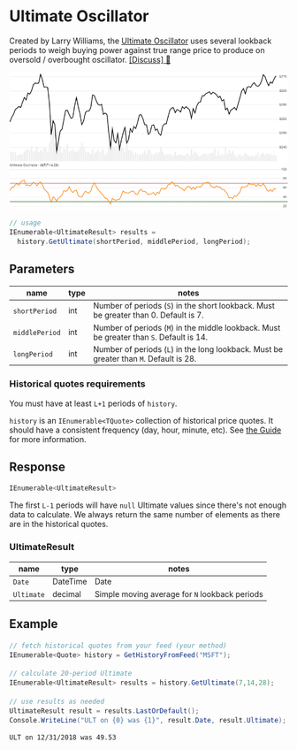 ﻿# Ultimate Oscillator

Created by Larry Williams, the [Ultimate Oscillator](https://en.wikipedia.org/wiki/Ultimate_oscillator) uses several lookback periods to weigh buying power against true range price to produce on oversold / overbought oscillator.
[[Discuss] :speech_balloon:](https://github.com/DaveSkender/Stock.Indicators/discussions/231 "Community discussion about this indicator")

![image](chart.png)

```csharp
// usage
IEnumerable<UltimateResult> results =
  history.GetUltimate(shortPeriod, middlePeriod, longPeriod);  
```

## Parameters

| name | type | notes
| -- |-- |--
| `shortPeriod` | int | Number of periods (`S`) in the short lookback.  Must be greater than 0.  Default is 7.
| `middlePeriod` | int | Number of periods (`M`) in the middle lookback.  Must be greater than `S`.  Default is 14.
| `longPeriod` | int | Number of periods (`L`) in the long lookback.  Must be greater than `M`.  Default is 28.

### Historical quotes requirements

You must have at least `L+1` periods of `history`.

`history` is an `IEnumerable<TQuote>` collection of historical price quotes.  It should have a consistent frequency (day, hour, minute, etc).  See [the Guide](../../docs/GUIDE.md) for more information.

## Response

```csharp
IEnumerable<UltimateResult>
```

The first `L-1` periods will have `null` Ultimate values since there's not enough data to calculate.  We always return the same number of elements as there are in the historical quotes.

### UltimateResult

| name | type | notes
| -- |-- |--
| `Date` | DateTime | Date
| `Ultimate` | decimal | Simple moving average for `N` lookback periods

## Example

```csharp
// fetch historical quotes from your feed (your method)
IEnumerable<Quote> history = GetHistoryFromFeed("MSFT");

// calculate 20-period Ultimate
IEnumerable<UltimateResult> results = history.GetUltimate(7,14,28);

// use results as needed
UltimateResult result = results.LastOrDefault();
Console.WriteLine("ULT on {0} was {1}", result.Date, result.Ultimate);
```

```bash
ULT on 12/31/2018 was 49.53
```
